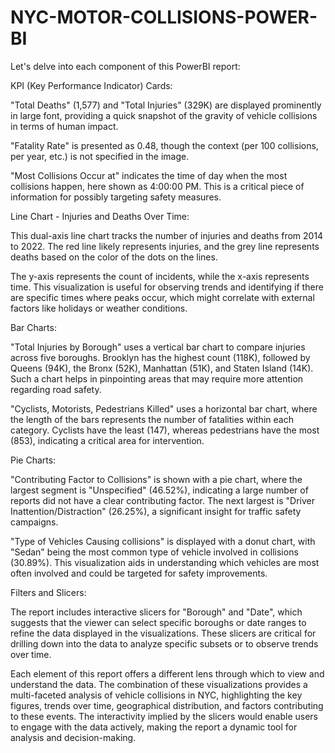 # NYC-MOTOR-COLLISIONS-POWER-BI

Let's delve into each component of this PowerBI report:

KPI (Key Performance Indicator) Cards:

"Total Deaths" (1,577) and "Total Injuries" (329K) are displayed prominently in large font, providing a quick snapshot of the gravity of vehicle collisions in terms of human impact.

"Fatality Rate" is presented as 0.48, though the context (per 100 collisions, per year, etc.) is not specified in the image.

"Most Collisions Occur at" indicates the time of day when the most collisions happen, here shown as 4:00:00 PM. This is a critical piece of information for possibly targeting safety measures.

Line Chart - Injuries and Deaths Over Time:

This dual-axis line chart tracks the number of injuries and deaths from 2014 to 2022. The red line likely represents injuries, and the grey line represents deaths based on the color of the dots on the lines.

The y-axis represents the count of incidents, while the x-axis represents time. This visualization is useful for observing trends and identifying if there are specific times where peaks occur, which might correlate with external factors like holidays or weather conditions.

Bar Charts:

"Total Injuries by Borough" uses a vertical bar chart to compare injuries across five boroughs. Brooklyn has the highest count (118K), followed by Queens (94K), the Bronx (52K), Manhattan (51K), and Staten Island (14K). Such a chart helps in pinpointing areas that may require more attention regarding road safety.

"Cyclists, Motorists, Pedestrians Killed" uses a horizontal bar chart, where the length of the bars represents the number of fatalities within each category. Cyclists have the least (147), whereas pedestrians have the most (853), indicating a critical area for intervention.

Pie Charts:

"Contributing Factor to Collisions" is shown with a pie chart, where the largest segment is "Unspecified" (46.52%), indicating a large number of reports did not have a clear contributing factor. The next largest is "Driver Inattention/Distraction" (26.25%), a significant insight for traffic safety campaigns.

"Type of Vehicles Causing collisions" is displayed with a donut chart, with "Sedan" being the most common type of vehicle involved in collisions (30.89%). This visualization aids in understanding which vehicles are most often involved and could be targeted for safety improvements.

Filters and Slicers:

The report includes interactive slicers for "Borough" and "Date", which suggests that the viewer can select specific boroughs or date ranges to refine the data displayed in the visualizations. These slicers are critical for drilling down into the data to analyze specific subsets or to observe trends over time.

Each element of this report offers a different lens through which to view and understand the data. The combination of these visualizations provides a multi-faceted analysis of vehicle collisions in NYC, highlighting the key figures, trends over time, geographical distribution, and factors contributing to these events. The interactivity implied by the slicers would enable users to engage with the data actively, making the report a dynamic tool for analysis and decision-making.
